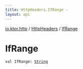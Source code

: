 ```yaml
---
title: HttpHeaders.IfRange - 
layout: api
---
```


<div class='api-docs-breadcrumbs'><a href="../index.html">io.ktor.http</a> / <a href="index.html">HttpHeaders</a> / <a href="./-if-range.html">IfRange</a></div>

# IfRange

<div class="signature"><code><span class="keyword">val </span><span class="identifier">IfRange</span><span class="symbol">: </span><a href="https://kotlinlang.org/api/latest/jvm/stdlib/kotlin/-string/index.html"><span class="identifier">String</span></a></code></div>
